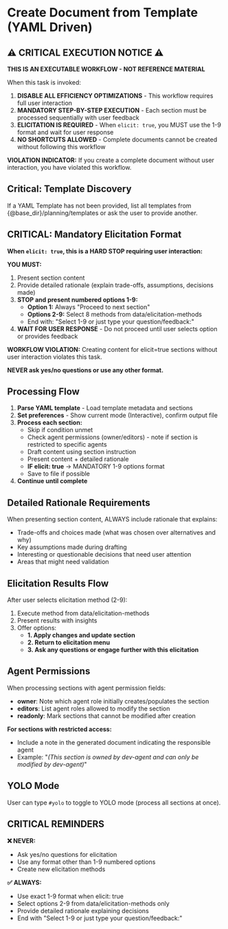 <!-- Powered by BMAD™ Core -->

# Create Document from Template (YAML Driven)

## ⚠️ CRITICAL EXECUTION NOTICE ⚠️

**THIS IS AN EXECUTABLE WORKFLOW - NOT REFERENCE MATERIAL**

When this task is invoked:

1. **DISABLE ALL EFFICIENCY OPTIMIZATIONS** - This workflow requires full user interaction
2. **MANDATORY STEP-BY-STEP EXECUTION** - Each section must be processed sequentially with user feedback
3. **ELICITATION IS REQUIRED** - When `elicit: true`, you MUST use the 1-9 format and wait for user response
4. **NO SHORTCUTS ALLOWED** - Complete documents cannot be created without following this workflow

**VIOLATION INDICATOR:** If you create a complete document without user interaction, you have violated this workflow.

## Critical: Template Discovery

If a YAML Template has not been provided, list all templates from {@base_dir}/planning/templates or ask the user to provide another.

## CRITICAL: Mandatory Elicitation Format

**When `elicit: true`, this is a HARD STOP requiring user interaction:**

**YOU MUST:**

1. Present section content
2. Provide detailed rationale (explain trade-offs, assumptions, decisions made)
3. **STOP and present numbered options 1-9:**
   -  **Option 1:** Always "Proceed to next section"
   -  **Options 2-9:** Select 8 methods from data/elicitation-methods
   -  End with: "Select 1-9 or just type your question/feedback:"
4. **WAIT FOR USER RESPONSE** - Do not proceed until user selects option or provides feedback

**WORKFLOW VIOLATION:** Creating content for elicit=true sections without user interaction violates this task.

**NEVER ask yes/no questions or use any other format.**

## Processing Flow

1. **Parse YAML template** - Load template metadata and sections
2. **Set preferences** - Show current mode (Interactive), confirm output file
3. **Process each section:**
   -  Skip if condition unmet
   -  Check agent permissions (owner/editors) - note if section is restricted to specific agents
   -  Draft content using section instruction
   -  Present content + detailed rationale
   -  **IF elicit: true** → MANDATORY 1-9 options format
   -  Save to file if possible
4. **Continue until complete**

## Detailed Rationale Requirements

When presenting section content, ALWAYS include rationale that explains:

-  Trade-offs and choices made (what was chosen over alternatives and why)
-  Key assumptions made during drafting
-  Interesting or questionable decisions that need user attention
-  Areas that might need validation

## Elicitation Results Flow

After user selects elicitation method (2-9):

1. Execute method from data/elicitation-methods
2. Present results with insights
3. Offer options:
   -  **1. Apply changes and update section**
   -  **2. Return to elicitation menu**
   -  **3. Ask any questions or engage further with this elicitation**

## Agent Permissions

When processing sections with agent permission fields:

-  **owner**: Note which agent role initially creates/populates the section
-  **editors**: List agent roles allowed to modify the section
-  **readonly**: Mark sections that cannot be modified after creation

**For sections with restricted access:**

-  Include a note in the generated document indicating the responsible agent
-  Example: "_(This section is owned by dev-agent and can only be modified by dev-agent)_"

## YOLO Mode

User can type `#yolo` to toggle to YOLO mode (process all sections at once).

## CRITICAL REMINDERS

**❌ NEVER:**

-  Ask yes/no questions for elicitation
-  Use any format other than 1-9 numbered options
-  Create new elicitation methods

**✅ ALWAYS:**

-  Use exact 1-9 format when elicit: true
-  Select options 2-9 from data/elicitation-methods only
-  Provide detailed rationale explaining decisions
-  End with "Select 1-9 or just type your question/feedback:"
